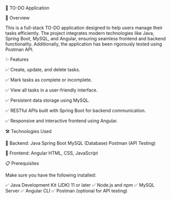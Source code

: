 🌟 TO-DO Application

📝 Overview

This is a full-stack TO-DO application designed to help users manage their tasks efficiently. The project integrates modern technologies like Java, Spring Boot, MySQL, and Angular, ensuring seamless frontend and backend functionality. Additionally, the application has been rigorously tested using Postman API.

✨ Features

✅ Create, update, and delete tasks.

✅ Mark tasks as complete or incomplete.

✅ View all tasks in a user-friendly interface.

✅ Persistent data storage using MySQL.

✅ RESTful APIs built with Spring Boot for backend communication.

✅ Responsive and interactive frontend using Angular.


🛠️ Technologies Used

🔧 Backend:
Java
Spring Boot
MySQL (Database)
Postman (API Testing)

🎨 Frontend:
Angular
HTML, CSS, JavaScript

📋 Prerequisites

Make sure you have the following installed:

✅ Java Development Kit (JDK) 11 or later
✅ Node.js and npm
✅ MySQL Server
✅ Angular CLI
✅ Postman (optional for API testing)
